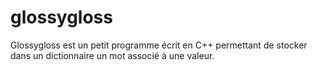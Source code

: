 glossygloss
===========

Glossygloss est un petit programme écrit en C++ permettant de stocker dans un dictionnaire un mot associé à une valeur.
